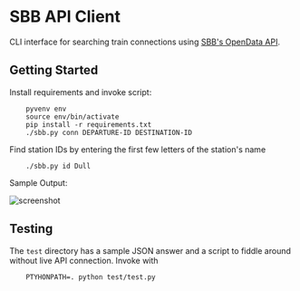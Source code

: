 SBB API Client
==============

CLI interface for searching train connections using [SBB's OpenData API](http://sbb.xiala.net/).

Getting Started
---------------

Install requirements and invoke script:

		pyvenv env
		source env/bin/activate
		pip install -r requirements.txt
		./sbb.py conn DEPARTURE-ID DESTINATION-ID

Find station IDs by entering the first few letters of the station's name

		./sbb.py id Dull

Sample Output:

![screenshot](https://raw.githubusercontent.com/kkroesch/sbb-api/master/doc/screenshot.png)

Testing
-------

The `test` directory has a sample JSON answer and a script to fiddle around without live API connection. Invoke with

		PTYHONPATH=. python test/test.py

